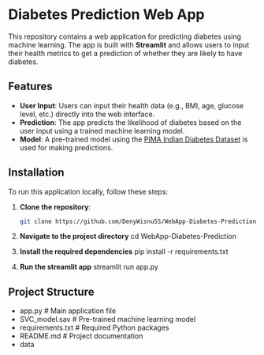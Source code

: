 # Diabetes Prediction Web App

This repository contains a web application for predicting diabetes using machine learning. The app is built with **Streamlit** and allows users to input their health metrics to get a prediction of whether they are likely to have diabetes.

## Features

- **User Input**: Users can input their health data (e.g., BMI, age, glucose level, etc.) directly into the web interface.
- **Prediction**: The app predicts the likelihood of diabetes based on the user input using a trained machine learning model.
- **Model**: A pre-trained model using the [PIMA Indian Diabetes Dataset](https://www.kaggle.com/uciml/pima-indians-diabetes-database) is used for making predictions.

## Installation

To run this application locally, follow these steps:

1. **Clone the repository**:
   ```bash
   git clone https://github.com/DenyWisnuSS/WebApp-Diabetes-Prediction.git

2. **Navigate to the project directory**
   cd WebApp-Diabetes-Prediction

3. **Install the required dependencies**
   pip install -r requirements.txt
4. **Run the streamlit app**
   streamlit run app.py

## Project Structure

- app.py                   # Main application file
- SVC_model.sav            # Pre-trained machine learning model
- requirements.txt         # Required Python packages
- README.md                # Project documentation
- data
